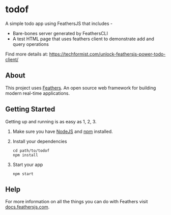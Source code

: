# todof

A simple todo app using FeathersJS that includes -

- Bare-bones server generated by FeathersCLI
- A test HTML page that uses feathers client to demonstrate add and query operations

Find more details at: https://techformist.com/unlock-feathersjs-power-todo-client/

## About

This project uses [Feathers](http://feathersjs.com). An open source web framework for building modern real-time applications.

## Getting Started

Getting up and running is as easy as 1, 2, 3.

1. Make sure you have [NodeJS](https://nodejs.org/) and [npm](https://www.npmjs.com/) installed.
2. Install your dependencies

    ```
    cd path/to/todof
    npm install
    ```

3. Start your app

    ```
    npm start
    ```

## Help

For more information on all the things you can do with Feathers visit [docs.feathersjs.com](http://docs.feathersjs.com).
